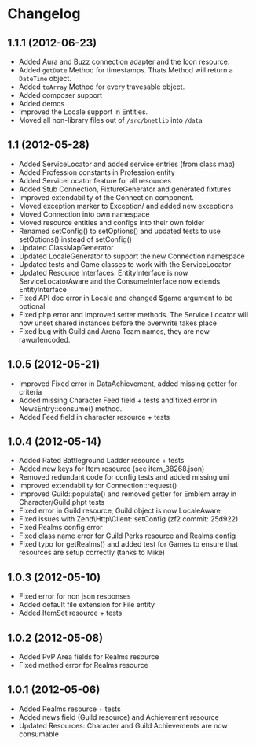 Changelog
=========

1.1.1 (2012-06-23)
------------------

* Added Aura and Buzz connection adapter and the Icon resource.
* Added `getDate` Method for timestamps. Thats Method will return a `DateTime` object.
* Added `toArray` Method for every travesable object.
* Added composer support
* Added demos
* Improved the Locale support in Entities.
* Moved all non-library files out of `/src/bnetlib` into `/data`

1.1 (2012-05-28)
----------------

* Added ServiceLocator and added service entries (from class map)
* Added Profession constants in Profession entity
* Added ServiceLocator feature for all resources
* Added Stub Connection, FixtureGenerator and generated fixtures
* Improved extendability of the Connection component.
* Moved exception marker to Exception/ and added new exceptions
* Moved Connection into own namespace
* Moved resource entities and configs into their own folder
* Renamed setConfig() to setOptions() and updated tests to use setOptions() instead of setConfig()
* Updated ClassMapGenerator
* Updated LocaleGenerator to support the new Connection namespace
* Updated tests and Game classes to work with the ServiceLocator
* Updated Resource Interfaces: EntityInterface is now ServiceLocatorAware and the ConsumeInterface now extends EntityInterface
* Fixed API doc error in Locale and changed $game argument to be optional
* Fixed php error and improved setter methods. The Service Locator will now unset shared instances before the overwrite takes place
* Fixed bug with Guild and Arena Team names, they are now rawurlencoded.

1.0.5 (2012-05-21)
------------------

* Improved Fixed error in DataAchievement, added missing getter for criteria
* Added missing Character Feed field + tests and fixed error in NewsEntry::consume() method.
* Added Feed field in character resource + tests

1.0.4 (2012-05-14)
------------------

* Added Rated Battleground Ladder resource + tests
* Added new keys for Item resource (see item_38268.json)
* Removed redundant code for config tests and added missing uni
* Improved extendability for Connection::request()
* Improved Guild::populate() and removed getter for Emblem array in Character/Guild.phpt tests
* Fixed error in Guild resource, Guild object is now LocaleAware
* Fixed issues with Zend\Http\Client::setConfig (zf2 commit: 25d922)
* Fixed Realms config error
* Fixed class name error for Guild Perks resource and Realms config
* Fixed typo for getRealms() and added test for Games to ensure that resources are setup correctly (tanks to Mike)


1.0.3 (2012-05-10)
------------------

* Fixed error for non json responses
* Added default file extension for File entity
* Added ItemSet resource + tests


1.0.2 (2012-05-08)
------------------

* Added PvP Area fields for Realms resource
* Fixed method error for Realms resource


1.0.1 (2012-05-06)
------------------

* Added Realms resource + tests
* Added news field (Guild resource) and Achievement resource
* Updated Resources: Character and Guild Achievements are now consumable
